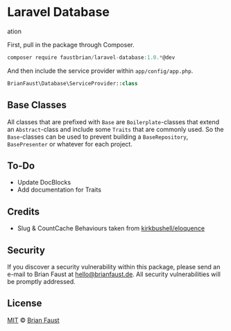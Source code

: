 # Laravel Database
ation

First, pull in the package through Composer.

```js
composer require faustbrian/laravel-database:1.0.*@dev
```

And then include the service provider within `app/config/app.php`.

```php
BrianFaust\Database\ServiceProvider::class
```

## Base Classes

All classes that are prefixed with `Base` are `Boilerplate`-classes that extend an `Abstract`-class and include some `Traits` that are commonly used. So the `Base`-classes can be used to prevent building a `BaseRepository`, `BasePresenter` or whatever for each project.

## To-Do

- Update DocBlocks
- Add documentation for Traits

## Credits

- Slug & CountCache Behaviours taken from [kirkbushell/eloquence](https://github.com/kirkbushell/eloquence)

## Security

If you discover a security vulnerability within this package, please send an e-mail to Brian Faust at hello@brianfaust.de. All security vulnerabilities will be promptly addressed.

## License

[MIT](LICENSE) © [Brian Faust](https://brianfaust.de)
